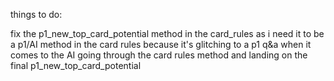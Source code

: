 things to do:

fix the p1_new_top_card_potential method in the card_rules as i need it to be a p1/AI method in the card rules because it's glitching to a p1 q&a when it comes to the AI going through the card rules method and landing on the final p1_new_top_card_potential
